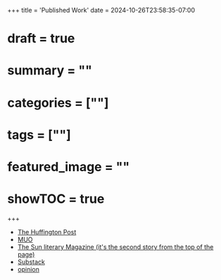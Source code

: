 +++
title = 'Published Work'
date = 2024-10-26T23:58:35-07:00
# draft = true
# summary = ""
# categories = [""]
# tags = [""]
# featured_image = ""
# showTOC = true
+++

- [The Huffington Post](https://www.huffpost.com/author/rian-kochel)  
- [MUO](https://www.makeuseof.com/author/rian-kochel/)  
- [The Sun literary Magazine (it's the second story from the top of the page)](https://www.thesunmagazine.org/issues/460/cash)
- [Substack](https://open.substack.com/pub/riankochel)
- [opinion](https://www.fatnugsmag.com/daily-nugs/pridecomesonceayearbutatwhatcost)

<!--more-->

